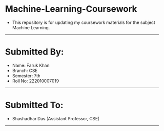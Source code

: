 # Machine-Learning-Coursework
- This repository is for updating my coursework materials for the subject Machine Learning.
---
# Submitted By:
- Name: Faruk Khan
- Branch: CSE
- Semester: 7th
- Roll No: 222010007019
---
# Submitted To:
- Shashadhar Das (Assistant Professor, CSE)
---
